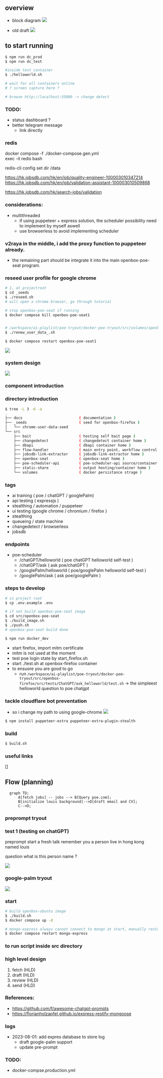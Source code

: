 ## overview

- block diagram
  ![](block_diag.jpg)

- old draft
  ![](docs/images/hand_draft.jpg)

## to start running

```bash
$ npm run dc_prod
$ npm run dc_test

#inside test container
$ ./helloworld.sh

# wait for all containers online
# ? screen capture here ?

# browse http://localhost:55000 -> change detect

```

### TODO:

- status dashboard ?
- better telegram message
  - link directly

### redis

docker compose -f ./docker-compose.gen.yml \
 exec -it redis bash

redis-cli config set dir /data

https://hk.jobsdb.com/hk/en/job/quality-engineer-100003010347214
https://hk.jobsdb.com/hk/en/job/validation-assistant-100003010509868

https://hk.jobsdb.com/hk/search-jobs/validation

### considerations:

- multithreaded
  - if using puppeteer + express solution, the scheduler possibility need to implement by myself aswell
  - use browserless to avoid implementing scheduler

### v2raya in the middle, i add the proxy function to puppeteer already.

- the remaining part should be integrate it into the main openbox-poe-seat program.

### reseed user profile for google chrome

```bash
# 1. at projectroot
$ cd _seeds
$ ./reseed.sh
# will open a chrome browser, go through tutorial

# stop openbox-poe-seat if running
$ docker compose kill openbox-poe-seat1


# /workspace/ai-playlist/poe-tryout/docker-poe-tryout/src/volumes/openbox-poe-seat1
$ ./renew_user_data_.sh

$ docker compose restart openbox-poe-seat1

```

![](./docs/graphs/1/graph.png)

### system design

![](docs/images/hand_draft.jpg)

### component introduction

### directory introduction

```bash
$ tree -L 3 -d -a
.
├── docs                          ( documentation )
├── _seeds                        ( seed for openbox-firefox )
│   └── chrome-user-data-seed
└── src
    ├── bait                      ( hosting self bait page )
    ├── changedetect              ( changedetect container home )
    ├── dbapi                     ( dbapi container home )
    ├── flow-handler              ( main entry point, workflow control )
    ├── jobsdb-link-extractor     ( jobsdb-link-extractor home )
    ├── openbox-seat              ( openbox-seat home )
    ├── poe-scheduler-api         ( poe-scheduler-api source/container home )
    ├── static-share              ( output hosting/container home )
    └── volumes                   ( docker persistance strage )
```

### tags

- ai training ( poe / chatGPT / googlePalm)
- api testing ( expressjs )
- stealthing / automation / puppeteer
- ui testing (google chrome / chromium / firefox )
- stealthing
- queueing / state machine
- changedetect / browserless
- jobsdb

### endpoints

- poe-scheduler
  - /chatGPT/helloworld ( poe chatGPT helloworld self-test )
  - /chatGPT/ask ( ask poe/chatGPT )
  - /googlePalm/helloworld ( poe/googlePalm helloworld self-test )
  - /googlePalm/ask ( ask poe/googlePalm )

### steps to develop

```bash
# in project root
$ cp .env.example .env

# if not build openbox-poe-seat image
$ cd src/openbox-poe-seat
$ ./build_image.sh
$ ./push.sh
# openbox-poe-seat build done

$ npm run docker_dev
```

- start firefox, import mitm certificate
- mitm is not used at the moment
- test poe login state by start_firefox.sh
- start ./test.sh at openbox-firefox container
- to ensuore you are good to go
  - run `/workspace/ai-playlist/poe-tryout/docker-poe-tryout/src/openbox-firefox/src/tests/ChatGPT/ask_helloworld/test.sh` -> the simpleest helloworld question to poe chatgpt

### tackle cloudflare bot preventation

- so i change my path to using google-chrome
  ![](docs/images/tackle_cloudflare.png)

```bash
$ npm install puppeteer-extra puppeteer-extra-plugin-stealth
```

### build

```bash
$ build.sh

```

### useful links

[]

## Flow (planning)

```mermaid
  graph TD;
      A[fetch jobs] -- jobs --> B[Query poe.com];
      B[initialize louis background]-->D[draft email and CV];
      C-->D;
```

### preprompt tryout

### test 1 (testing on chatGPT)

preprompt
start a fresh talk
remember you a person live in hong kong named louis

question
what is this person name ?

![](docs/images/test_preprompt.gif)

### google-palm tryout

![](docs/images/google-palm-ask.gif)

### start

```bash
# build openbox-ubuntu image
$ ./build.sh
$ docker compose up -d

# mongo-express always cannot connect to mongo at start, manually restart
$ docker compose restart mongo-express
```

### to run script inside src directory

### high level design

1. fetch (HLD)
1. draft (HLD)
1. review (HLD)
1. send (HLD)

### References:

- https://github.com/f/awesome-chatgpt-prompts
- https://florianholzapfel.github.io/express-restify-mongoose

### logs

- 2023-08-01: add expres database to store log
  - draft google-palm support
  - update pre-prompt

### TODO:

- docker-compse.production.yml
